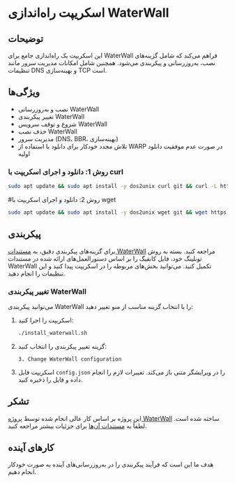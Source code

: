# اسکریپت راه‌اندازی WaterWall

## توضیحات

این اسکریپت یک راه‌اندازی جامع برای WaterWall فراهم می‌کند که شامل گزینه‌های نصب، به‌روزرسانی و پیکربندی می‌شود. همچنین شامل امکانات مدیریت سرور مانند تنظیمات DNS و بهینه‌سازی TCP است.

## ویژگی‌ها

- نصب و به‌روزرسانی WaterWall
- تغییر پیکربندی WaterWall
- شروع و توقف سرویس WaterWall
- حذف نصب WaterWall
- مدیریت سرور (DNS، BBR، بهینه‌سازی)
- تلاش مجدد خودکار برای دانلود با استفاده از WARP در صورت عدم موفقیت دانلود اولیه

### روش 1: دانلود و اجرای اسکریپت با curl

```bash
sudo apt update && sudo apt install -y dos2unix curl git && curl -L https://raw.githubusercontent.com/ojooubeh/WaterWall-Run/main/install_waterwall.sh -o install_waterwall.sh && dos2unix install_waterwall.sh && chmod +x install_waterwall.sh && ./install_waterwall.sh
```
#روش 2: دانلود و اجرای اسکریپت با wget
```bash
sudo apt update && sudo apt install -y dos2unix wget git && wget https://raw.githubusercontent.com/ojooubeh/WaterWall-Run/main/install_waterwall.sh -O install_waterwall.sh && dos2unix install_waterwall.sh && chmod +x install_waterwall.sh && ./install_waterwall.sh
```
## پیکربندی

برای گزینه‌های پیکربندی دقیق، به [مستندات WaterWall](https://radkesvat.github.io/WaterWall-Docs/) مراجعه کنید. بسته به روش تونلینگ خود، فایل کانفیگ را بر اساس دستورالعمل‌های ارائه شده در مستندات WaterWall تکمیل کنید. می‌توانید بخش‌های مربوطه را در اسکریپت پیدا کنید و این تنظیمات را انجام دهید.

### تغییر پیکربندی WaterWall

می‌توانید پیکربندی WaterWall را با انتخاب گزینه مناسب از منو تغییر دهید:

1. اسکریپت را اجرا کنید:
    ```bash
    ./install_waterwall.sh
    ```
2. گزینه تغییر پیکربندی را انتخاب کنید:
    ```plaintext
    3. Change WaterWall configuration
    ```
3. اسکریپت فایل `config.json` را در ویرایشگر متنی باز می‌کند. تغییرات لازم را انجام داده و فایل را ذخیره کنید.

## تشکر

این پروژه بر اساس کار عالی انجام شده توسط [پروژه WaterWall](https://github.com/radkesvat/WaterWall) ساخته شده است. لطفاً به [مستندات آن‌ها](https://radkesvat.github.io/WaterWall-Docs/) برای جزئیات بیشتر مراجعه کنید.

## کارهای آینده

هدف ما این است که فرآیند پیکربندی را در به‌روزرسانی‌های آینده به صورت خودکار انجام دهیم.
